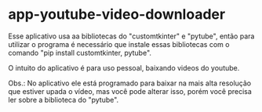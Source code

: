 # app-youtube-video-downloader

Esse aplicativo usa aa bibliotecas do "customtkinter" e "pytube", então para utilizar o programa é necessário que instale essas bibliotecas com o comando "pip install customtkinter, pytube".

O intuito do aplicativo é para uso pessoal, baixando videos do youtube.

Obs.: No aplicativo ele está programado para baixar na mais alta resolução que estiver upada o vídeo, mas você pode alterar isso, porém você precisa ler sobre a biblioteca do "pytube".
